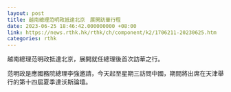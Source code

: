```yaml
---
layout: post
title: 越南總理范明政抵達北京　展開訪華行程
date: 2023-06-25 18:46:42.000000000 +08:00
link: https://news.rthk.hk/rthk/ch/component/k2/1706211-20230625.htm
categories: rthk
---
```


越南總理范明政抵達北京，展開就任總理後首次訪華之行。

范明政是應國務院總理李強邀請，今天起至星期三訪問中國，期間將出席在天津舉行的第十四屆夏季達沃斯論壇。

